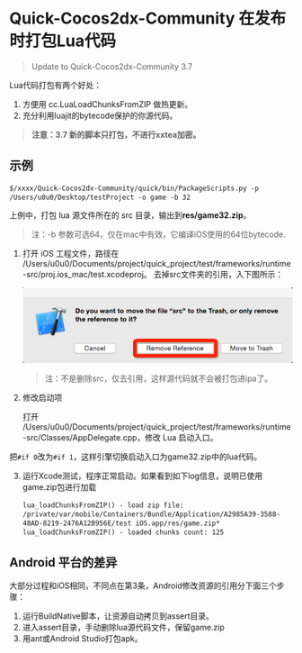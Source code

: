 # Quick-Cocos2dx-Community 在发布时打包Lua代码

> Update to Quick-Cocos2dx-Community 3.7

Lua代码打包有两个好处：

1. 方便用 cc.LuaLoadChunksFromZIP 做热更新。
2. 充分利用luajit的bytecode保护的你源代码。

> **注意：3.7 新的脚本只打包，不进行xxtea加密。**

## 示例

```
$/xxxx/Quick-Cocos2dx-Community/quick/bin/PackageScripts.py -p /Users/u0u0/Desktop/testProject -o game -b 32
```

上例中，打包 lua 源文件所在的 src 目录，输出到<strong>res/game32.zip</strong>。

> 注：-b 参数可选64，仅在mac中有效，它编译iOS使用的64位bytecode.

1. 打开 iOS 工程文件，路径在 /Users/u0u0/Documents/project/quick_project/test/frameworks/runtime-src/proj.ios_mac/test.xcodeproj。
去掉src文件夹的引用，入下图所示：

	![remove ref](./removeref.png)

    > 注：不是删除src，仅去引用，这样源代码就不会被打包进ipa了。

2. 修改启动项

    打开 /Users/u0u0/Documents/project/quick_project/test/frameworks/runtime-src/Classes/AppDelegate.cpp，修改 Lua 启动入口。

把`#if 0`改为`#if 1`，这样引擎切换启动入口为game32.zip中的lua代码。

3. 运行Xcode测试，程序正常启动。如果看到如下log信息，说明已使用game.zip包进行加载

    ```
    lua_loadChunksFromZIP() - load zip file: /private/var/mobile/Containers/Bundle/Application/A2985A39-3588-48AD-8219-2476A12B956E/test iOS.app/res/game.zip*
    lua_loadChunksFromZIP() - loaded chunks count: 125
    ```

## Android 平台的差异

大部分过程和iOS相同，不同点在第3条，Android修改资源的引用分下面三个步骤：

1. 运行BuildNative脚本，让资源自动拷贝到assert目录。
2. 进入assert目录，手动删除lua源代码文件，保留game.zip
3. 用ant或Android Studio打包apk。